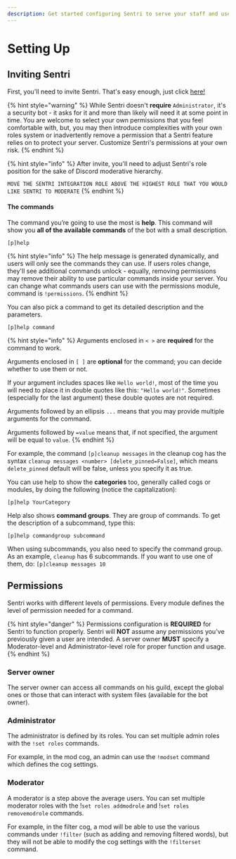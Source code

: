 ```yaml
---
description: Get started configuring Sentri to serve your staff and userbase!
---
```


# Setting Up

## Inviting Sentri

First, you'll need to invite Sentri. That's easy enough, just click [here!](https://discord.com/oauth2/authorize?client\_id=1152805502116429929\&permissions=70368744177655\&redirect\_uri=https%3A%2F%2Fdiscord.gg%2FfVwF6w6QCE\&response\_type=code\&scope=guilds.join%20bot%20guilds%20applications.commands.permissions.update%20applications.entitlements)

{% hint style="warning" %}
While Sentri doesn't **require** `Administrator`, it's a security bot - it asks for it and more than likely will need it at some point in time. You are welcome to select your own permissions that you feel comfortable with, but, you may then introduce complexities with your own roles system or inadvertently remove a permission that a Sentri feature relies on to protect your server. Customize Sentri's permissions at your own risk.
{% endhint %}

{% hint style="info" %}
After invite, you'll need to adjust Sentri's role position for the sake of Discord moderative hierarchy.

`MOVE THE SENTRI INTEGRATION ROLE ABOVE THE HIGHEST ROLE THAT YOU WOULD LIKE SENTRI TO MODERATE`
{% endhint %}

#### The commands

The command you’re going to use the most is **help**. This command will show you **all of the available commands** of the bot with a small description.

```
[p]help
```

{% hint style="info" %}
The help message is generated dynamically, and users will only see the commands they can use. If users roles change, they'll see additional commands unlock - equally, removing permissions may remove their ability to use particular commands inside your server. You can change what commands users can use with the permissions module, command is `!permissions`.
{% endhint %}



You can also pick a command to get its detailed description and the parameters.

```
[p]help command
```

{% hint style="info" %}
Arguments enclosed in `< >` are **required** for the command to work.

Arguments enclosed in `[ ]` are **optional** for the command; you can decide whether to use them or not.

If your argument includes spaces like `Hello world!`, most of the time you will need to place it in double quotes like this: `"Hello world!"`. Sometimes (especially for the last argument) these double quotes are not required.

Arguments followed by an ellipsis `...` means that you may provide multiple arguments for the command.

Arguments followed by `=value` means that, if not specified, the argument will be equal to `value`.
{% endhint %}

For example, the command `[p]cleanup messages` in the cleanup cog has the syntax `cleanup messages <number> [delete_pinned=False]`, which means `delete_pinned` default will be false, unless you specify it as true.

You can use help to show the **categories** too, generally called cogs or modules, by doing the following (notice the capitalization):

```
[p]help YourCategory
```

Help also shows **command groups**. They are group of commands. To get the description of a subcommand, type this:

```
[p]help commandgroup subcommand
```

When using subcommands, you also need to specify the command group. As an example, `cleanup` has 6 subcommands. If you want to use one of them, do: `[p]cleanup messages 10`

## Permissions

Sentri works with different levels of permissions. Every module defines the level of permission needed for a command.

{% hint style="danger" %}
Permissions configuration is **REQUIRED** for Sentri to function properly. Sentri will **NOT** assume any permissions you've previously given a user are intended. A server owner **MUST** specify a Moderator-level and Administrator-level role for proper function and usage.
{% endhint %}

### Server owner

The server owner can access all commands on his guild, except the global ones or those that can interact with system files (available for the bot owner).

### Administrator

The administrator is defined by its roles. You can set multiple admin roles with the `!set roles` commands.

For example, in the mod cog, an admin can use the `!modset` command which defines the cog settings.

### Moderator

A moderator is a step above the average users. You can set multiple moderator roles with the !`set roles addmodrole` and !`set roles removemodrole` commands.

For example, in the filter cog, a mod will be able to use the various commands under `!filter` (such as adding and removing filtered words), but they will not be able to modify the cog settings with the `!filterset` command.

